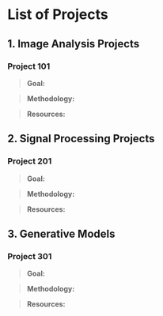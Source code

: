 # List of Projects #

## 1. Image Analysis Projects ##

### Project 101 ###

> __Goal:__

> __Methodology:__

> __Resources:__

## 2. Signal Processing Projects ##

### Project 201 ###

> __Goal:__

> __Methodology:__

> __Resources:__


## 3. Generative Models ##

### Project 301 ###

> __Goal:__

> __Methodology:__

> __Resources:__
